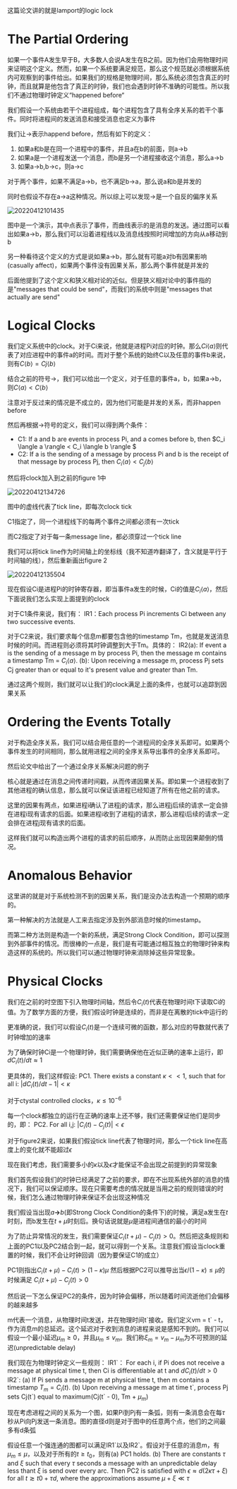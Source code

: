 这篇论文讲的就是lamport的logic lock

# The Partial Ordering

如果一个事件A发生早于B，大多数人会说A发生在B之前。因为他们会用物理时间来证明这个定义。然而，如果一个系统要满足规范，那么这个规范就必须根据系统内可观察到的事件给出。如果我们的规格是物理时间，那么系统必须包含真正的时钟，而且就算是他包含了真正的时钟，我们也会遇到时钟不准确的可能性。所以我们不通过物理时钟定义“happened before“

我们假设一个系统由若干个进程组成，每个进程包含了具有全序关系的若干个事件。同时将进程间的发送消息和接受消息也定义为事件

我们让->表示happend before，然后有如下的定义：
1. 如果a和b是在同一个进程中的事件，并且a在b的前面，则a->b
2. 如果a是一个进程发送一个消息，而b是另一个进程接收这个消息，那么a->b
3. 如果a->b,b->c，则a->c

对于两个事件，如果不满足a->b，也不满足b->a，那么说a和b是并发的

同时也假设不存在a->a这种情况。所以综上可以发现->是一个自反的偏序关系

![20220412101435](https://picsheep.oss-cn-beijing.aliyuncs.com/pic/20220412101435.png)

图中是一个演示，其中点表示了事件，而曲线表示的是消息的发送。通过图可以看出如果a->b，那么我们可以沿着进程线以及消息线按照时间增加的方向从a移动到b

另一种看待这个定义的方式是说如果a->b，那么就有可能a对b有因果影响(casually affect)，如果两个事件没有因果关系，那么两个事件就是并发的

后面他提到了这个定义和狭义相对论的近似。但是狭义相对论中的事件指的是"messages that could be send"，而我们的系统中则是"messages that actually are send"

# Logical Clocks

我们定义系统中的clock。对于Ci来说，他就是进程Pi对应的时钟。那么$Ci\langle a \rangle$则代表了对应进程中的事件a的时间。而对于整个系统的始终C以及任意的事件b来说，则有$C\langle b \rangle = Cj\langle b \rangle$

结合之前的符号->，我们可以给出一个定义，对于任意的事件a，b，如果a->b，则$C\langle a \rangle < C\langle b \rangle$

注意对于反过来的情况是不成立的，因为他们可能是并发的关系，而非happen before

然后再根据->符号的定义，我们可以得到两个条件：
* C1: If a and b are events in process Pi, and a comes before b, then $C_i \langle a \rangle < C_i \langle b \rangle $
* C2: If a is the sending of a message by process Pi and b is the receipt of that message by process Pj, then $C_i \langle a \rangle < C_j \langle b \rangle$

然后将clock加入到之前的figure 1中

![20220412134726](https://picsheep.oss-cn-beijing.aliyuncs.com/pic/20220412134726.png)

图中的虚线代表了tick line，即每次clock tick

C1指定了，同一个进程线下的每两个事件之间都必须有一次tick

而C2指定了对于每一条message line，都必须穿过一个tick line

我们可以将tick line作为时间轴上的坐标线（我不知道咋翻译了，含义就是平行于时间轴的线），然后重新画出figure 2

![20220412135504](https://picsheep.oss-cn-beijing.aliyuncs.com/pic/20220412135504.png)

现在假设Ci是进程Pi的时钟寄存器，即当事件a发生的时候，Ci的值是$C_i \langle a \rangle$，然后下面说我们怎么实现上面提到的clock

对于C1条件来说，我们有：
IR1：Each process Pi increments Ci between any two successive events.

对于C2来说，我们要求每个信息m都要包含他的timestamp Tm，也就是发送消息时候的时间。而进程则必须将其时钟调整到大于Tm。具体的：
IR2(a): If event a is the sending of a message m by process Pi, then the message m contains a timestamp Tm = $C_i\langle a \rangle$. (b): Upon receiving a message m, process Pj sets Cj greater than or equal to it's present value and greater than Tm.

通过这两个规则，我们就可以让我们的clock满足上面的条件，也就可以追踪到因果关系

# Ordering the Events Totally

对于构造全序关系，我们可以结合用任意的一个进程间的全序关系即可。如果两个事件发生的时间相同，那么就用进程之间的全序关系导出事件的全序关系即可。

然后论文中给出了一个通过全序关系解决问题的例子

核心就是通过在消息之间传递时间戳，从而传递因果关系。即如果一个进程收到了其他进程的确认信息，那么就可以保证该进程已经知道了所有在他之前的请求。

这里的因果有两点，如果进程i确认了进程j的请求，那么进程j后续的请求一定会排在进程i现有请求的后面。如果进程i收到了进程j的请求，那么进程i后续的请求一定会排在进程j现有请求的后面。

这样我们就可以构造出两个进程的请求的前后顺序，从而防止出现因果颠倒的情况。

# Anomalous Behavior

这里讲的就是对于系统检测不到的因果关系，我们是没办法去构造一个预期的顺序的。

第一种解决的方法就是人工来去指定涉及到外部消息时候的timestamp。

而第二种方法则是构造一个新的系统，满足Strong Clock Condition，即可以探测到外部事件的情况。而很棒的一点是，我们是有可能通过相互独立的物理时钟来构造这样的系统的。所以我们可以通过物理时钟来消除掉这些异常现象。

# Physical Clocks

我们在之前的时空图下引入物理时间轴，然后令$C_i(t)$代表在物理时间t下读取Ci的值。为了数学方面的方便，我们假设时钟是连续的，而非是在离散的tick中运行的

更准确的说，我们可以假设$C_i(t)$是一个连续可微的函数，那么对应的导数就代表了时钟增加的速率

为了确保时钟Ci是一个物理时钟，我们需要确保他在近似正确的速率上运行，即$dC_i(t) / dt \approx 1$

更具体的，我们这样假设:
PC1. There exists a constant $\kappa << 1$, such that for all i: $|dC_i(t)/dt - 1| < \kappa$

对于ctystal controlled clocks，$\kappa \leq 10^{-6}$

每一个clock都独立的运行在正确的速率上还不够，我们还需要保证他们是同步的，即：
PC2. For all i,j: $| C_i(t) - C_j(t) | < \epsilon$

对于figure2来说，如果我们假设tick line代表了物理时间，那么一个tick line在高度上的变化就不能超过$\epsilon$

现在我们考虑，我们需要多小的$\kappa$以及$\epsilon$才能保证不会出现之前提到的异常现象

我们首先假设我们的时钟已经满足了之前的要求，即在不出现系统外部的消息的情况下，我们可以保证顺序。现在只需要考虑的情况就是当用之前的规则错误的时候，我们怎么通过物理时钟来保证不会出现这种情况

我们假设当出现$a \boldsymbol{\rightarrow} b$(即Strong Clock Condition的条件下)的时候，满足a发生在$t$时刻，而b发生在$t + \mu$时刻后。换句话说就是$\mu$是进程间通信的最小的时间

为了防止异常情况的发生，我们需要保证$C_i(t + \mu) - C_j(t) > 0$。然后把这条规则和上面的PC1以及PC2结合到一起，就可以得到一个关系。注意我们假设当clock重置的时候，我们不会让时钟回调（因为要保证C1的成立）

PC1则指出$C_i(t + \mu) - C_i(t) > (1 - \kappa)\mu$
然后根据PC2可以推导出当$\epsilon/(1 - \kappa) \leq \mu$的时候满足 $C_i(t + \mu) - C_j(t) > 0$

然后说一下怎么保证PC2的条件，因为时钟会偏移，所以随着时间流逝他们会偏移的越来越多

m代表一个消息，从物理时间t发送，并在物理时间t\`接收。我们定义vm = t\` - t，作为消息m的总延迟。这个延迟对于收到消息的进程来说是感知不到的。我们可以假设一个最小延迟$\mu_m \geq 0$，并且$\mu_m \leq v_m$。我们称$\xi_m = v_m - \mu_m$为不可预测的延迟(unpredictable delay)

我们现在为物理时钟定义一些规则：
IR1\`： For each i, if Pi does not receive a message at physical time t, then Ci is differentiable at t and $dC_i(t) / dt > 0$
IR2\`: (a) If Pi sends a message m at physical time t, then m contains a timestamp $T_m = C_i(t)$. (b) Upon receiving a message m at time t\`, process Pj sets Cj(t\`) equal to maximum(Cj(t\` - 0), Tm + $\mu_m$)

现在考虑进程之间的关系为一个图，如果Pi到Pj有一条弧，则有一条消息会在每$\tau$秒从Pi向Pj发送一条消息。图的直径d则是对于图中的任意两个点，他们的之间最多有d条弧

假设任意一个强连通的图都可以满足IR1\`以及IR2\`。假设对于任意的消息m，有$\mu_m \leq \mu$，以及对于所有的$t \geq t_0$，则有(a) PC1 holds. (b) There are constants $\tau$ and $\xi$ such that every $\tau$ seconds a message with an unpredictable delay less thant $\xi$ is send over every arc. Then PC2 is satisfied with $\epsilon \approx d(2\kappa\tau + \xi)$ for all $t \gtrsim t0 + \tau d$, where the approximations assume $\mu + \xi \ll \tau$

